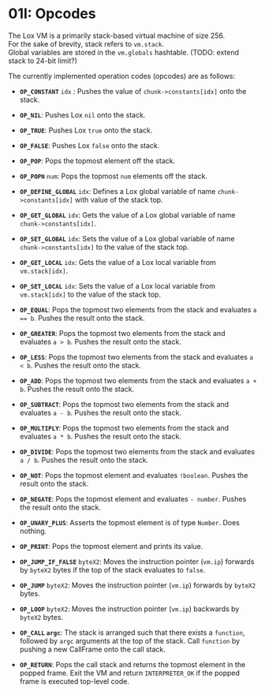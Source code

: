 # 01I: Opcodes

The Lox VM is a primarily stack-based virtual machine of size 256.  
For the sake of brevity, stack refers to `vm.stack`.  
Global variables are stored in the `vm.globals` hashtable.
(TODO: extend stack to 24-bit limit?)

The currently implemented operation codes (opcodes) are as follows:

- **`OP_CONSTANT`** `idx` : Pushes the value of `chunk->constants[idx]` onto the stack.
- **`OP_NIL`**: Pushes Lox `nil` onto the stack.
- **`OP_TRUE`**: Pushes Lox `true` onto the stack.
- **`OP_FALSE`**: Pushes Lox `false` onto the stack.
- **`OP_POP`**: Pops the topmost element off the stack.
- **`OP_POPN`** `num`: Pops the topmost `num` elements off the stack.

- **`OP_DEFINE_GLOBAL`** `idx`: Defines a Lox global variable of name `chunk->constants[idx]` with value of the stack top.
- **`OP_GET_GLOBAL`** `idx`: Gets the value of a Lox global variable of name `chunk->constants[idx]`.
- **`OP_SET_GLOBAL`** `idx`: Sets the value of a Lox global variable of name `chunk->constants[idx]` to the value of the stack top.
- **`OP_GET_LOCAL`** `idx`: Gets the value of a Lox local variable from `vm.stack[idx]`.
- **`OP_SET_LOCAL`** `idx`:  Sets the value of a Lox local variable from `vm.stack[idx]` to the value of the stack top.

- **`OP_EQUAL`**: Pops the topmost two elements from the stack and evaluates `a == b`. Pushes the result onto the stack.
- **`OP_GREATER`**: Pops the topmost two elements from the stack and evaluates `a > b`. Pushes the result onto the stack.
- **`OP_LESS`**: Pops the topmost two elements from the stack and evaluates `a < b`. Pushes the result onto the stack.

- **`OP_ADD`**: Pops the topmost two elements from the stack and evaluates `a + b`. Pushes the result onto the stack.
- **`OP_SUBTRACT`**: Pops the topmost two elements from the stack and evaluates `a - b`. Pushes the result onto the stack.
- **`OP_MULTIPLY`**: Pops the topmost two elements from the stack and evaluates `a * b`. Pushes the result onto the stack.
- **`OP_DIVIDE`**: Pops the topmost two elements from the stack and evaluates `a / b`. Pushes the result onto the stack.

- **`OP_NOT`**: Pops the topmost element and evaluates `!boolean`. Pushes the result onto the stack.
- **`OP_NEGATE`**: Pops the topmost element and evaluates `- number`. Pushes the result onto the stack.
- **`OP_UNARY_PLUS`**: Asserts the topmost element is of type `Number`. Does nothing.

- **`OP_PRINT`**: Pops the topmost element and prints its value.
- **`OP_JUMP_IF_FALSE`** `byteX2`: Moves the instruction pointer (`vm.ip`) forwards by `byteX2` bytes if the top of the stack evaluates to `false`.
- **`OP_JUMP`** `byteX2`: Moves the instruction pointer (`vm.ip`) forwards by `byteX2` bytes.
- **`OP_LOOP`** `byteX2`: Moves the instruction pointer (`vm.ip`) backwards by `byteX2` bytes.

- **`OP_CALL` `argc`**: The stack is arranged such that there exists a `function`, followed by `argc` arguments at the top of the stack. Call `function` by pushing a new CallFrame onto the call stack.
- **`OP_RETURN`**: Pops the call stack and returns the topmost element in the popped frame. Exit the VM and return `INTERPRETER_OK` if the popped frame is executed top-level code.